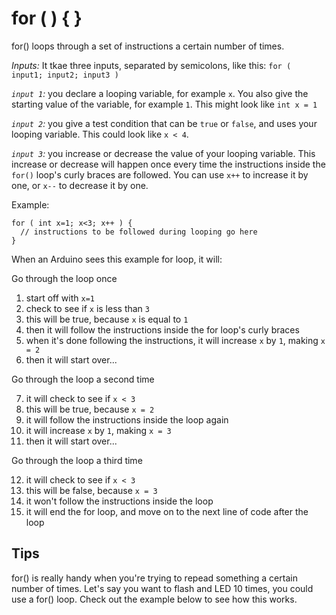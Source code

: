 # for ( ) { }

for() loops through a set of instructions a certain number of times.

*Inputs:* It tkae three inputs, separated by semicolons, like this: `for ( input1; input2; input3 )`

*`input 1`:* you declare a looping variable, for example `x`. You also give the starting value of the variable, for example `1`. This might look like `int x = 1`

*`input 2`:* you give a test condition that can be `true` or `false`, and uses your looping variable. This could look like `x < 4`.

*`input 3`:* you increase or decrease the value of your looping variable. This increase or decrease will happen once every time the instructions inside the `for()` loop's curly braces are followed. You can use `x++` to increase it by one, or `x--` to decrease it by one.

Example:

```
for ( int x=1; x<3; x++ ) {
  // instructions to be followed during looping go here
}
```
When an Arduino sees this example for loop, it will:

Go through the loop once

1.  start off with `x=1`
2.  check to see if `x` is less than `3`
3.  this will be true, because `x` is equal to `1`
4.  then it will follow the instructions inside the for loop's curly braces
5.  when it's done following the instructions, it will increase `x` by `1`, making `x = 2`
6.  then it will start over...

Go through the loop a second time

7.  it will check to see if `x < 3`
8.  this will be true, because `x = 2`
9.  it will follow the instructions inside the loop again
10. it will increase `x` by `1`, making `x = 3`
11. then it will start over...

Go through the loop a third time

12.  it will check to see if `x < 3`
13.  this will be false, because `x = 3`
14.  it won't follow the instructions inside the loop
15. it will end the for loop, and move on to the next line of code after the loop

## Tips
for() is really handy when you're trying to repead something a certain number of times. Let's say you want to flash and LED 10 times, you could use a for() loop. Check out the example below to see how this works.
